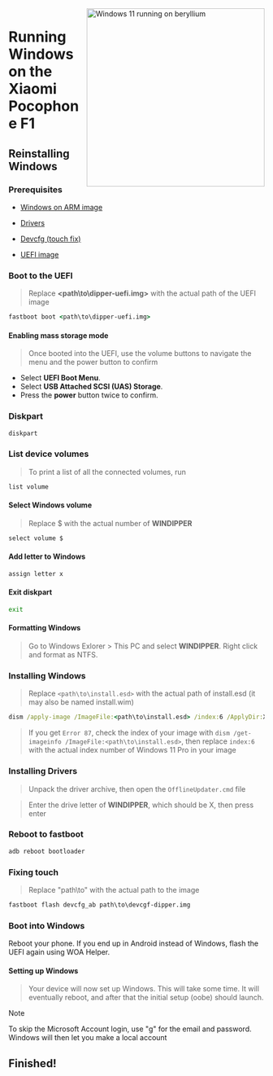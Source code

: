 <img align="right" src="https://github.com/n00b69/woa-/blob/main/beryllium.png" width="350" alt="Windows 11 running on beryllium">

# Running Windows on the Xiaomi Pocophone F1

## Reinstalling Windows

### Prerequisites
- [Windows on ARM image](https://worproject.com/esd)

- [Drivers](https://github.com/n00b69/woa-dipper/releases/tag/Drivers)

- [Devcfg (touch fix)](https://github.com/n00b69/woa-dipper/releases/download/Files/devcfg-dipper.img)

- [UEFI image](https://github.com/n00b69/woa-dipper/releases/tag/UEFI)

### Boot to the UEFI
> Replace **<path\to\dipper-uefi.img>** with the actual path of the UEFI image
```cmd
fastboot boot <path\to\dipper-uefi.img>
```

#### Enabling mass storage mode
> Once booted into the UEFI, use the volume buttons to navigate the menu and the power button to confirm
- Select **UEFI Boot Menu**.
- Select **USB Attached SCSI (UAS) Storage**.
- Press the **power** button twice to confirm.

### Diskpart
```cmd
diskpart
```

### List device volumes
> To print a list of all the connected volumes, run
```cmd
list volume
```

#### Select Windows volume
> Replace $ with the actual number of **WINDIPPER**
```cmd
select volume $
```

#### Add letter to Windows
```cmd
assign letter x
```

#### Exit diskpart
```cmd
exit
```

#### Formatting Windows
> Go to Windows Exlorer > This PC and select **WINDIPPER**. Right click and format as NTFS.

### Installing Windows
> Replace `<path\to\install.esd>` with the actual path of install.esd (it may also be named install.wim)

```cmd
dism /apply-image /ImageFile:<path\to\install.esd> /index:6 /ApplyDir:X:\
```

> If you get `Error 87`, check the index of your image with `dism /get-imageinfo /ImageFile:<path\to\install.esd>`, then replace `index:6` with the actual index number of Windows 11 Pro in your image

### Installing Drivers
> Unpack the driver archive, then open the `OfflineUpdater.cmd` file

> Enter the drive letter of **WINDIPPER**, which should be X, then press enter

### Reboot to fastboot
```cmd
adb reboot bootloader
```

### Fixing touch
> Replace "path\to" with the actual path to the image
```cmd
fastboot flash devcfg_ab path\to\devcgf-dipper.img
```

### Boot into Windows
Reboot your phone. If you end up in Android instead of Windows, flash the UEFI again using WOA Helper.

#### Setting up Windows
> Your device will now set up Windows. This will take some time. It will eventually reboot, and after that the initial setup (oobe) should launch.

> [!Note]
> To skip the Microsoft Account login, use "g" for the email and password. Windows will then let you make a local account

## Finished!
















